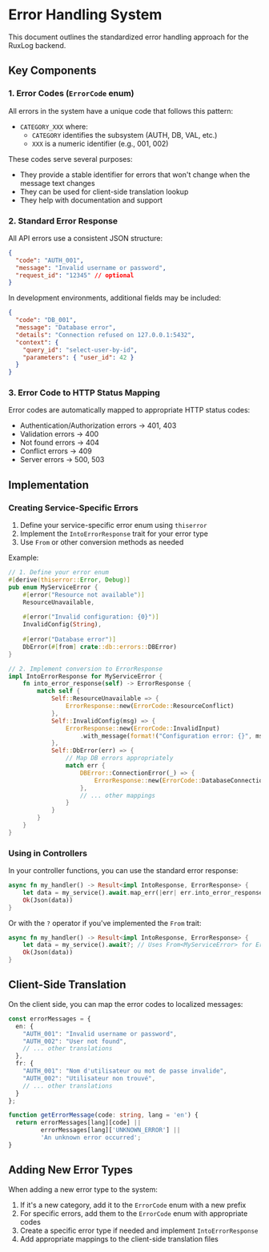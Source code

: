 # Error Handling System

This document outlines the standardized error handling approach for the RuxLog backend.

## Key Components

### 1. Error Codes (`ErrorCode` enum)

All errors in the system have a unique code that follows this pattern:

- `CATEGORY_XXX` where:
  - `CATEGORY` identifies the subsystem (AUTH, DB, VAL, etc.)
  - `XXX` is a numeric identifier (e.g., 001, 002)

These codes serve several purposes:
- They provide a stable identifier for errors that won't change when the message text changes
- They can be used for client-side translation lookup
- They help with documentation and support

### 2. Standard Error Response

All API errors use a consistent JSON structure:

```json
{
  "code": "AUTH_001",
  "message": "Invalid username or password",
  "request_id": "12345" // optional
}
```

In development environments, additional fields may be included:

```json
{
  "code": "DB_001",
  "message": "Database error",
  "details": "Connection refused on 127.0.0.1:5432",
  "context": {
    "query_id": "select-user-by-id",
    "parameters": { "user_id": 42 }
  }
}
```

### 3. Error Code to HTTP Status Mapping

Error codes are automatically mapped to appropriate HTTP status codes:

- Authentication/Authorization errors → 401, 403
- Validation errors → 400
- Not found errors → 404
- Conflict errors → 409
- Server errors → 500, 503

## Implementation

### Creating Service-Specific Errors

1. Define your service-specific error enum using `thiserror`
2. Implement the `IntoErrorResponse` trait for your error type
3. Use `From` or other conversion methods as needed

Example:

```rust
// 1. Define your error enum
#[derive(thiserror::Error, Debug)]
pub enum MyServiceError {
    #[error("Resource not available")]
    ResourceUnavailable,
    
    #[error("Invalid configuration: {0}")]
    InvalidConfig(String),
    
    #[error("Database error")]
    DbError(#[from] crate::db::errors::DBError)
}

// 2. Implement conversion to ErrorResponse
impl IntoErrorResponse for MyServiceError {
    fn into_error_response(self) -> ErrorResponse {
        match self {
            Self::ResourceUnavailable => {
                ErrorResponse::new(ErrorCode::ResourceConflict)
            },
            Self::InvalidConfig(msg) => {
                ErrorResponse::new(ErrorCode::InvalidInput)
                    .with_message(format!("Configuration error: {}", msg))
            },
            Self::DbError(err) => {
                // Map DB errors appropriately
                match err {
                    DBError::ConnectionError(_) => {
                        ErrorResponse::new(ErrorCode::DatabaseConnectionError)
                    },
                    // ... other mappings
                }
            }
        }
    }
}
```

### Using in Controllers

In your controller functions, you can use the standard error response:

```rust
async fn my_handler() -> Result<impl IntoResponse, ErrorResponse> {
    let data = my_service().await.map_err(|err| err.into_error_response())?;
    Ok(Json(data))
}
```

Or with the `?` operator if you've implemented the `From` trait:

```rust
async fn my_handler() -> Result<impl IntoResponse, ErrorResponse> {
    let data = my_service().await?; // Uses From<MyServiceError> for ErrorResponse
    Ok(Json(data))
}
```

## Client-Side Translation

On the client side, you can map the error codes to localized messages:

```typescript
const errorMessages = {
  en: {
    "AUTH_001": "Invalid username or password",
    "AUTH_002": "User not found",
    // ... other translations
  },
  fr: {
    "AUTH_001": "Nom d'utilisateur ou mot de passe invalide",
    "AUTH_002": "Utilisateur non trouvé",
    // ... other translations
  }
};

function getErrorMessage(code: string, lang = 'en') {
  return errorMessages[lang][code] || 
         errorMessages[lang]['UNKNOWN_ERROR'] || 
         'An unknown error occurred';
}
```

## Adding New Error Types

When adding a new error type to the system:

1. If it's a new category, add it to the `ErrorCode` enum with a new prefix
2. For specific errors, add them to the `ErrorCode` enum with appropriate codes
3. Create a specific error type if needed and implement `IntoErrorResponse`
4. Add appropriate mappings to the client-side translation files